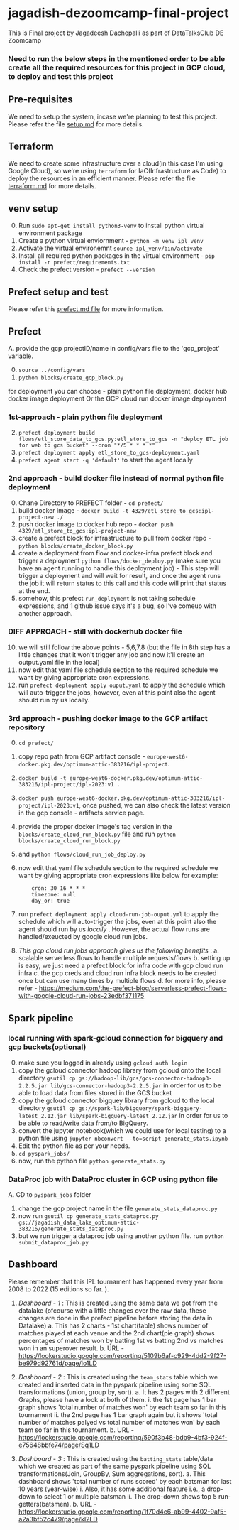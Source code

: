 # jagadish-dezoomcamp-final-project
This is Final project by Jagadeesh Dachepalli as part of DataTalksClub DE Zoomcamp 

### Need to run the below steps in the mentioned order to be able create all the required resources for this project in GCP cloud, to deploy and test this project

## Pre-requisites
We need to setup the system, incase we're planning to test this project. 
Please refer the file [setup.md](./setup.md) for more details.


## Terraform
We need to create some infrastructure over a cloud(in this case I'm using Google Cloud), so we're using `terraform` for IaC(Infrastructure as Code) to deploy the resources in an efficient manner.
Please refer the file [terraform.md](./terraform.md) for more details.


## venv setup
0. Run `sudo apt-get install python3-venv` to install python virtual environment package
1. Create a python virtual enviornment - `python -m venv ipl_venv`
2. Activate the virtual environemnt `source ipl_venv/bin/activate`
3. Install all required python packages in the virtual environment - `pip install -r prefect/requirements.txt`
4. Check the prefect version - `prefect --version`


## Prefect setup and test
Please refer this [prefect.md file](./prefect.md) for more information.




## Prefect
A. provide the gcp projectID/name in config/vars file to the 'gcp_project' variable.

0. `source ../config/vars`
1. `python blocks/create_gcp_block.py`

for deployment you can choose - plain python file deployment, docker hub docker image deployment Or the GCP cloud run docker image deployment

### 1st-approach - plain python file deployment
2. `prefect deployment build flows/etl_store_data_to_gcs.py:etl_store_to_gcs -n "deploy ETL job for web to gcs bucket" --cron "*/5 * * * *"`
3. `prefect deployment apply etl_store_to_gcs-deployment.yaml`
4. `prefect agent start -q 'default'` to start the agent locally

### 2nd approach - build docker file instead of normal python file deployment
0. Chane Directory to PREFECT folder - `cd prefect/`
5. build docker image - `docker build -t 4329/etl_store_to_gcs:ipl-project-new ./`
6. push docker image to docker hub repo - `docker push 4329/etl_store_to_gcs:ipl-project-new`
7. create a prefect block for infrastructure to pull from docker repo - `python blocks/create_docker_block.py`
8. create a deployment from flow and docker-infra prefect block and trigger a deployment `python flows/docker_deploy.py` (make sure you have an agent running to handle this deployment job) - This step will trigger a deployment and will wait for result, and once the agent runs the job it will return status to this call and this code will print that status at the end.
9. somehow, this prefect `run_deployment` is not taking schedule expressions, and 1 github issue says it's a bug, so I've comeup with another approach.

### DIFF APPROACH - still with dockerhub docker file
10. we will still follow the above points - 5,6,7,8 (but the file in 8th step has a little changes that it won't trigger any job and now it'll create an output.yaml file in the local)
11. now edit that yaml file schedule section to the required schedule we want by giving appropriate cron expressions.
12. run `prefect deployment apply ouput.yaml` to apply the schedule which will auto-trigger the jobs, however, even at this point also the agent should run by us locally.

### 3rd approach - pushing docker image to the GCP artifact repository
0. `cd prefect/`
1. copy repo path from GCP artifact console - `europe-west6-docker.pkg.dev/optimum-attic-383216/ipl-project`.
2. `docker build -t europe-west6-docker.pkg.dev/optimum-attic-383216/ipl-project/ipl-2023:v1 .`
3. `docker push europe-west6-docker.pkg.dev/optimum-attic-383216/ipl-project/ipl-2023:v1`, once pushed, we can also check the latest version in the gcp console - artifacts service page.
4. provide the proper docker image's tag version in the `blocks/create_cloud_run_block.py` file and run `python blocks/create_cloud_run_block.py` 
5.  and `python flows/cloud_run_job_deploy.py`
6. now edit that yaml file schedule section to the required schedule we want by giving appropriate cron expressions like below for example:
    ```schedule:
        cron: 30 16 * * *
        timezone: null
        day_or: true
    ```
8. run `prefect deployment apply cloud-run-job-ouput.yml` to apply the schedule which will auto-trigger the jobs, even at this point also the agent should run by us *locally* . However, the actual flow runs are handled/exeucted by google cloud run jobs.

9. *This gcp cloud run jobs approach gives us the following benefits* :
    a. scalable serverless flows to handle multiple requests/flows
    b. setting up is easy, we just need a prefect block for infra code with gcp cloud run infra
    c. the gcp creds and cloud run infra block needs to be created once but can use many times by multiple flows
    d. for more info, please refer - https://medium.com/the-prefect-blog/serverless-prefect-flows-with-google-cloud-run-jobs-23edbf371175


## Spark pipeline

### local running with spark-gcloud connection for bigquery and gcp buckets(optional)
0. make sure you logged in already using `gcloud auth login`
1. copy the gcloud connector hadoop library from gcloud onto the local directory `gsutil cp gs://hadoop-lib/gcs/gcs-connector-hadoop3-2.2.5.jar lib/gcs-connector-hadoop3-2.2.5.jar` in order for us to be able to load data from files stored in the GCS bucket
2. copy the gcloud connector bigquey library from gcloud to the local directory `gsutil cp gs://spark-lib/bigquery/spark-bigquery-latest_2.12.jar lib/spark-bigquery-latest_2.12.jar` in order for us to be able to read/write data from/to BigQuery.
3. convert the jupyter notebook(which we could use for local testing) to a python file using `jupyter nbconvert --to=script generate_stats.ipynb `
4. Edit the python file as per your needs.
5. `cd pyspark_jobs/`
5. now, run the python file `python generate_stats.py`

### DataProc job with DataProc cluster in GCP using python file
A. CD to `pyspark_jobs` folder
1. change the gcp project name in the file `generate_stats_dataproc.py`
2. now run `gsutil cp generate_stats_dataproc.py gs://jagadish_data_lake_optimum-attic-383216/generate_stats_dataproc.py`
3. but we run trigger a dataproc job using another python file. run `python submit_dataproc_job.py`



## Dashboard
Please remember that this IPL tournament has happened every year from 2008 to 2022 (15 editions so far..).

1. *Dashboard - 1* : This is created using the same data we got from the datalake (ofcourse with a little changes over the raw data, these changes are done in the prefect pipeline before storing the data in Datalake)
    a. This has 2 charts -  1st chart(table) shows number of matches played at each venue and the 2nd 
    chart(pie graph) shows percentages of matches won by batting 1st vs batting 2nd vs matches won in an superover result.
    b. URL - https://lookerstudio.google.com/reporting/5109b6af-c929-4dd2-9f27-be979d92761d/page/io1LD

2. *Dashboard - 2* : This is created using the `team_stats` table which we created and inserted data in the pyspark pipeline using some SQL transformations (union, group by, sort). 
    a. It has 2 pages with 2 different Graphs, please have a look at both of them.
        i. the 1st page has 1 bar graph shows 'total number of matches won' by each team so far in this tournament
        ii. the 2nd page has 1 bar graph again but it shows 'total number of matches palyed vs total number of matches won' by each team so far in this tournament.
    b. URL - https://lookerstudio.google.com/reporting/590f3b48-bdb9-4bf3-924f-e75648bbfe74/page/Sq1LD

3. *Dashboard - 3* : This is created using the `batting_stats` table/data which we created as part of the same pyspark pipeline using SQL transformations(Join, GroupBy, Sum aggregations, sort). 
    a. This dashboard shows 'total number of runs scored' by each batsman for last 10 years (year-wise)
        i. Also, it has some additional feature i.e., a drop-down to select 1 or multiple batsman
        ii. The drop-down shows top 5 run-getters(batsmen).
    b. URL - https://lookerstudio.google.com/reporting/1f70d4c6-ab99-4402-9af5-a2a3bf52c479/page/kl2LD
